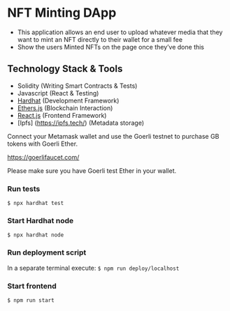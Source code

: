 # NFT Minting DApp

- This application allows an end user to upload whatever media that they want to mint an NFT directly to their wallet for a small fee
- Show the users Minted NFTs on the page once they’ve done this

## Technology Stack & Tools
- Solidity (Writing Smart Contracts & Tests)
- Javascript (React & Testing)
- [Hardhat](https://hardhat.org/) (Development Framework)
- [Ethers.js](https://docs.ethers.io/v5/) (Blockchain Interaction)
- [React.js](https://reactjs.org/) (Frontend Framework)
- [Ipfs] (https://ipfs.tech/) (Metadata storage)

Connect your Metamask wallet and use the Goerli testnet to purchase GB tokens with Goerli Ether.

https://goerlifaucet.com/

Please make sure you have Goerli test Ether in your wallet.

### Run tests
`$ npx hardhat test`

### Start Hardhat node
`$ npx hardhat node`

### Run deployment script
In a separate terminal execute:
`$ npm run deploy/localhost`

### Start frontend
`$ npm run start`
